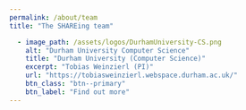 ```yaml
---
permalink: /about/team
title: "The SHAREing team"

  - image_path: /assets/logos/DurhamUniversity-CS.png
    alt: "Durham University Computer Science"
    title: "Durham University (Computer Science)"
    excerpt: "Tobias Weinzierl (PI)"
    url: "https://tobiasweinzierl.webspace.durham.ac.uk/"
    btn_class: "btn--primary"
    btn_label: "Find out more"
---
```


